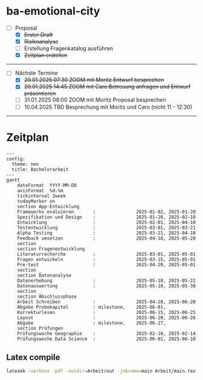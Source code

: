 # ba-emotional-city

- [ ] Proposal
  - [X] ~~Erster Draft~~
  - [X] ~~Risikoanalyse~~
  - [ ] Erstellung Fragenkatalog ausführen
  - [X] ~~Zeitplan erstellen~~

---

- [ ] Nächste Termine
  - [X] ~~20.01.2025 07:30 ZOOM mit Moritz Entwurf besprechen~~
  - [X] ~~20.01.2025 14:45 ZOOM mit Caro Betreuung anfragen und Entwurf präsentieren~~
  - [ ] 31.01.2025 08:00 ZOOM mit Moritz Proposal besprechen
  - [ ] 10.04.2025 TBD Besprechung mit Moritz und Caro (nicht 11 - 12:30)
---

# Zeitplan

```mermaid
---
config:
  theme: neo
  title: Bachelorarbeit
---
gantt
    dateFormat  YYYY-MM-DD
    axisFormat  %d.%m
    tickinterval 2week
    todayMarker on
    section App-Entwicklung
    Frameworks evaluieren       :               2025-01-02, 2025-01-20
    Spezifikation und Design    :               2025-01-20, 2025-02-10
    Entwicklung                 :               2025-02-01, 2025-04-10
    Testentwicklung             :               2025-03-01, 2025-03-21
    Alpha Testing               :               2025-03-21, 2025-04-10
    Feedback umsetzen           :               2025-04-18, 2025-05-20
    section _ 
    section Fragenentwicklung
    Literaturrecherche          :               2025-03-01, 2025-05-01
    Fragen entwickeln           :               2025-03-15, 2025-05-01
    Pre-test                    :               2025-04-20, 2025-05-01
    section _ 
    section Datenanalyse
    Datenerhebung               :               2025-05-10, 2025-05-22
    Datenauswertung             :               2025-05-10, 2025-05-30
    section _ 
    section Abschlussphase
    Arbeit Schreiben            :               2025-04-20, 2025-06-20
    Abgabe Probekapitel         : milestone,    2025-06-01, 
    Korrekturlesen              :               2025-06-15, 2025-06-25
    Layout                      :               2025-06-20, 2025-06-26
    Abgabe                      : milestone,    2025-06-27,
    section Prüfungen
    Prüfungswoche Geographie    :               2025-02-10, 2025-02-14
    Prüfungswoche Data Science  :               2025-06-01, 2025-06-10
```


## Latex compile

```bash
latexmk -verbose -pdf -outdir=Arbeit/out -jobname=main Arbeit/main.tex
```

